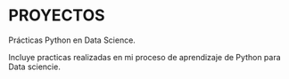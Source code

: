 # PROYECTOS
Prácticas Python en Data Science.

Incluye practicas realizadas en mi proceso de aprendizaje de Python para Data sciencie.

